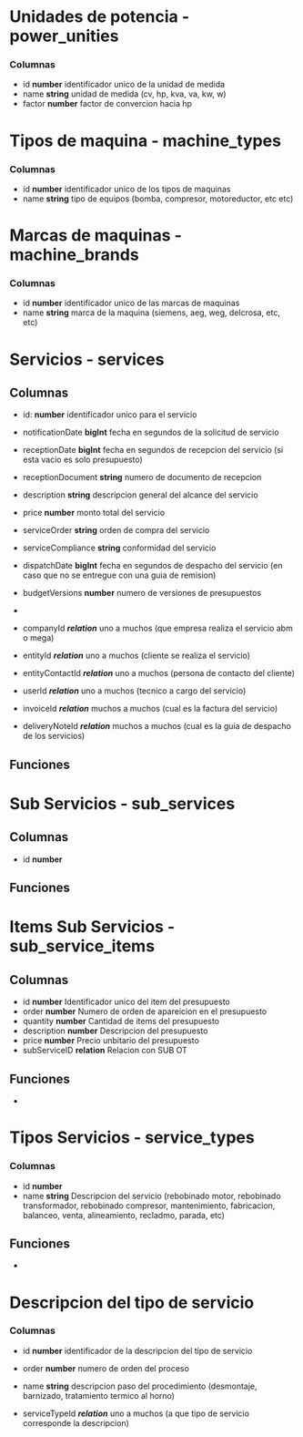 # Unidades de potencia - power_unities
### Columnas
- id **number** identificador unico de la unidad de medida
- name **string** unidad de medida (cv, hp, kva, va, kw, w)
- factor **number** factor de convercion hacia hp

# Tipos de maquina - machine_types
### Columnas
- id **number** identificador unico de los tipos de maquinas
- name **string** tipo de equipos (bomba, compresor, motoreductor, etc etc)

# Marcas de maquinas - machine_brands
### Columnas 
- id **number** identificador unico de las marcas de maquinas
- name **string** marca de la maquina (siemens, aeg, weg, delcrosa, etc, etc)

# Servicios - services
## Columnas
- id: **number** identificador unico para el servicio
- notificationDate **bigInt** fecha en segundos de la solicitud de servicio
- receptionDate **bigInt** fecha en segundos de recepcion del servicio (si esta vacio es solo presupuesto)
- receptionDocument **string** numero de documento de recepcion
- description **string** descripcion general del alcance del servicio
- price **number** monto total del servicio
- serviceOrder **string** orden de compra del servicio
- serviceCompliance **string** conformidad del servicio
- dispatchDate **bigInt** fecha en segundos de despacho del servicio (en caso que no se entregue con una guia de remision)
- budgetVersions **number** numero de versiones de presupuestos
- 
 
- companyId ***relation*** uno a muchos (que empresa realiza el servicio abm o mega)
- entityId ***relation*** uno a muchos (cliente se realiza el servicio)
- entityContactId ***relation*** uno a muchos (persona de contacto del cliente)
- userId ***relation*** uno a muchos (tecnico a cargo del servicio)
- invoiceId ***relation*** muchos a muchos (cual es la factura del servicio)
- deliveryNoteId ***relation*** muchos a muchos (cual es la guia de despacho de los servicios)


## Funciones



# Sub Servicios - sub_services
## Columnas
- id **number**

## Funciones



# Items Sub Servicios - sub_service_items
## Columnas
- id **number** Identificador unico del item del presupuesto
- order **number** Numero de orden de apareicion en el presupuesto
- quantity **number** Cantidad de items del presupuesto
- description **number** Descripcion del presupuesto
- price **number** Precio unbitario del presupuesto
- subServiceID **relation** Relacion con SUB OT


## Funciones
- 

# Tipos Servicios - service_types
### Columnas
- id **number**
- name **string** Descripcion del servicio (rebobinado motor, rebobinado transformador, rebobinado compresor, mantenimiento, fabricacion, balanceo, venta, alineamiento, recladmo, parada, etc)

## Funciones
-

# Descripcion del tipo de servicio
### Columnas
- id **number** identificador de la descripcion del tipo de servicio
- order **number** numero de orden del proceso
- name **string** descripcion paso del procedimiento (desmontaje, barnizado, tratamiento termico al horno)

- serviceTypeId ***relation*** uno a muchos (a que tipo de servicio corresponde la descripcion)